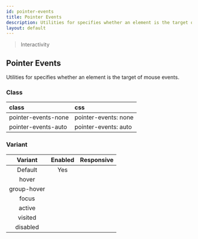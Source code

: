 ```yaml
---
id: pointer-events
title: Pointer Events
description: Utilities for specifies whether an element is the target of mouse events.
layout: default
---
```


> Interactivity

## Pointer Events

Utilities for specifies whether an element is the target of mouse events.

### Class

| <span class="px-3 py-1 text-white bg-charcoal-100 rounded-full">class</span> | <span class="px-3 py-1 text-white bg-charcoal-100 rounded-full">css</span> |
|:--|:--|
| pointer-events-none | pointer-events: none |
| pointer-events-auto | pointer-events: auto |

### Variant

| <span class="font-semibold underline">Variant</span> | <span class="font-semibold underline">Enabled</span> | <span class="font-semibold underline">Responsive</span> |
|:-:|:-:|:-:|
| Default | Yes | |
| hover| | |
| group-hover | | |
| focus | | |
| active | | |
| visited | | |
| disabled | | |